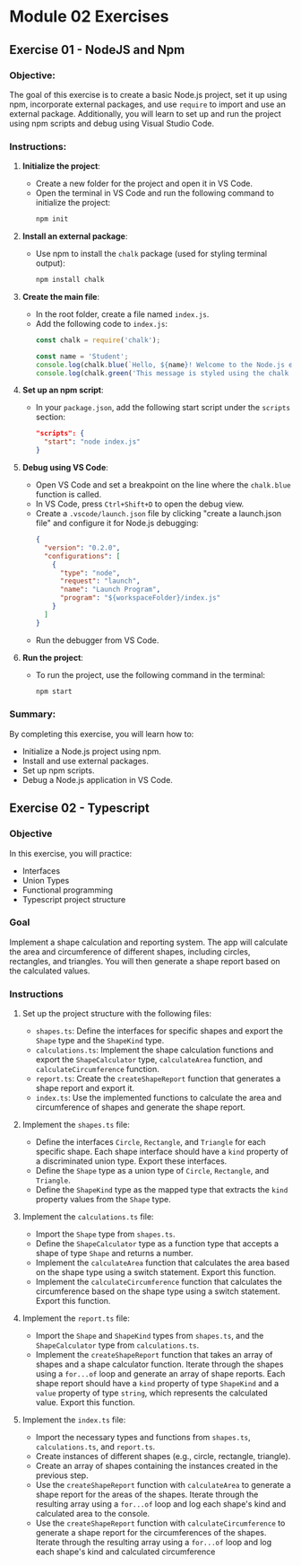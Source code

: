 # Module 02 Exercises
## Exercise 01 - NodeJS and Npm

### Objective:
The goal of this exercise is to create a basic Node.js project, set it up using npm, incorporate external packages, and use `require` to import and use an external package. Additionally, you will learn to set up and run the project using npm scripts and debug using Visual Studio Code.

### Instructions:

1. **Initialize the project**:
   - Create a new folder for the project and open it in VS Code.
   - Open the terminal in VS Code and run the following command to initialize the project:
     ```bash
     npm init 
     ```

2. **Install an external package**:
   - Use npm to install the `chalk` package (used for styling terminal output):
     ```bash
     npm install chalk
     ```

3. **Create the main file**:
   - In the root folder, create a file named `index.js`.
   - Add the following code to `index.js`:
     ```javascript
     const chalk = require('chalk');

     const name = 'Student';
     console.log(chalk.blue(`Hello, ${name}! Welcome to the Node.js exercise.`));
     console.log(chalk.green('This message is styled using the chalk package!'));
     ```

4. **Set up an npm script**:
   - In your `package.json`, add the following start script under the `scripts` section:
     ```json
     "scripts": {
       "start": "node index.js"
     }
     ```

5. **Debug using VS Code**:
   - Open VS Code and set a breakpoint on the line where the `chalk.blue` function is called.
   - In VS Code, press `Ctrl+Shift+D` to open the debug view.
   - Create a `.vscode/launch.json` file by clicking "create a launch.json file" and configure it for Node.js debugging:
     ```json
     {
       "version": "0.2.0",
       "configurations": [
         {
           "type": "node",
           "request": "launch",
           "name": "Launch Program",
           "program": "${workspaceFolder}/index.js"
         }
       ]
     }
     ```
   - Run the debugger from VS Code.

6. **Run the project**:
   - To run the project, use the following command in the terminal:
     ```bash
     npm start
     ```

### Summary:
By completing this exercise, you will learn how to:
- Initialize a Node.js project using npm.
- Install and use external packages.
- Set up npm scripts.
- Debug a Node.js application in VS Code.

## Exercise 02 - Typescript

### Objective

In this exercise, you will practice:
* Interfaces
* Union Types
* Functional programming
* Typescript project structure 

### Goal 
Implement a shape calculation and reporting system. The app will calculate the area and circumference of different shapes, including circles, rectangles, and triangles. You will then generate a shape report based on the calculated values.

### Instructions

1. Set up the project structure with the following files:
   - `shapes.ts`: Define the interfaces for specific shapes and export the `Shape` type and the `ShapeKind` type.
   - `calculations.ts`: Implement the shape calculation functions and export the `ShapeCalculator` type, `calculateArea` function, and `calculateCircumference` function.
   - `report.ts`: Create the `createShapeReport` function that generates a shape report and export it.
   - `index.ts`: Use the implemented functions to calculate the area and circumference of shapes and generate the shape report.

2. Implement the `shapes.ts` file:
   - Define the interfaces `Circle`, `Rectangle`, and `Triangle` for each specific shape. Each shape interface should have a `kind` property of a discriminated union type. Export these interfaces.
   - Define the `Shape` type as a union type of `Circle`, `Rectangle`, and `Triangle`.
   - Define the `ShapeKind` type as the mapped type that extracts the `kind` property values from the `Shape` type.

3. Implement the `calculations.ts` file:
   - Import the `Shape` type from `shapes.ts`.
   - Define the `ShapeCalculator` type as a function type that accepts a shape of type `Shape` and returns a number.
   - Implement the `calculateArea` function that calculates the area based on the shape type using a switch statement. Export this function.
   - Implement the `calculateCircumference` function that calculates the circumference based on the shape type using a switch statement. Export this function.

4. Implement the `report.ts` file:
   - Import the `Shape` and `ShapeKind` types from `shapes.ts`, and the `ShapeCalculator` type from `calculations.ts`.
   - Implement the `createShapeReport` function that takes an array of shapes and a shape calculator function. Iterate through the shapes using a `for...of` loop and generate an array of shape reports. Each shape report should have a `kind` property of type `ShapeKind` and a `value` property of type `string`, which represents the calculated value. Export this function.

5. Implement the `index.ts` file:
   - Import the necessary types and functions from `shapes.ts`, `calculations.ts`, and `report.ts`.
   - Create instances of different shapes (e.g., circle, rectangle, triangle).
   - Create an array of shapes containing the instances created in the previous step.
   - Use the `createShapeReport` function with `calculateArea` to generate a shape report for the areas of the shapes. Iterate through the resulting array using a `for...of` loop and log each shape's kind and calculated area to the console.
   - Use the `createShapeReport` function with `calculateCircumference` to generate a shape report for the circumferences of the shapes. Iterate through the resulting array using a `for...of` loop and log each shape's kind and calculated circumference



